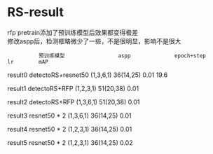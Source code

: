 # RS-result
rfp pretrain添加了预训练模型后效果都变得极差  
修改aspp后，检测框略微少了一些，不是很明显，影响不是很大







              预训练模型                 aspp              epoch+step          lr        mAP      

  result0   detectoRS+resnet50          (1,3,6,1)           36(14,25)         0.01      19.6  

  result1     detectoRS+RFP             (1,2,3,1)           51(20,38)         0.01    

  result2     detectoRS+RFP             (1,3,6,1)           51(20,38)         0.01       
  
  result3      resnet50 * 2             (1,3,6,1)           36(14,25)         0.01     

  result4      resnet50 * 2             (1,2,3,1)           36(14,25)         0.01    

  result5      resnet50 * 2             (1,2,3,1)           36(14,25)         0.02    

